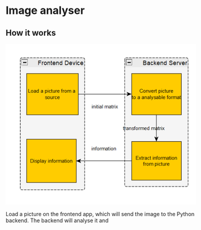 # Image analyser

## How it works

![image](./docs/res/functional_flow_interaction_backend_frontend.png)

Load a picture on the frontend app, which will send the image to the Python backend. The backend will analyse it and 